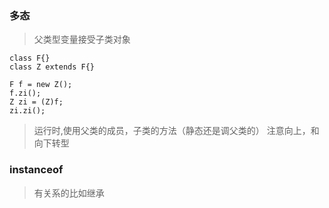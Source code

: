 ### 多态
> 父类型变量接受子类对象

    class F{}
    class Z extends F{}
    
    F f = new Z();
    f.zi();
    Z zi = (Z)f;
    zi.zi();
    
> 运行时,使用父类的成员，子类的方法（静态还是调父类的）
> 注意向上，和向下转型

### instanceof 
> 有关系的比如继承